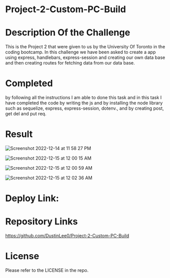 # Project-2-Custom-PC-Build

# Description Of the Challenge
This is the Project 2 that were given to us by the University Of Toronto in the coding bootcamp. In this challenge we have been asked to create a app using express, handlebars, express-session and creating our own data base and then creating routes for fetching data from our data base.

# Completed
by following all the instructions I am able to done this task and in this task I have completed the code by writing the js and by installing the node library such as sequelize, express, express-session, dotenv., and by creating post, get del and put req.

# Result
![Screenshot 2022-12-14 at 11 58 27 PM](https://user-images.githubusercontent.com/111723339/207776429-0d2016a6-aa10-4fe2-9cdf-40207cd2f2ff.png)

![Screenshot 2022-12-15 at 12 00 15 AM](https://user-images.githubusercontent.com/111723339/207776506-cac71e8c-7dfa-458f-9237-8751380df182.png)

![Screenshot 2022-12-15 at 12 00 59 AM](https://user-images.githubusercontent.com/111723339/207776616-56a33d9d-19ce-4bc3-a736-558959949696.png)

![Screenshot 2022-12-15 at 12 02 36 AM](https://user-images.githubusercontent.com/111723339/207776763-0b6ffed2-01ed-4ba2-bfab-07f85d2293f6.png)


# Deploy Link:


# Repository Links
https://github.com/DustinLee0/Project-2-Custom-PC-Build
# License
Please refer to the LICENSE in the repo.
